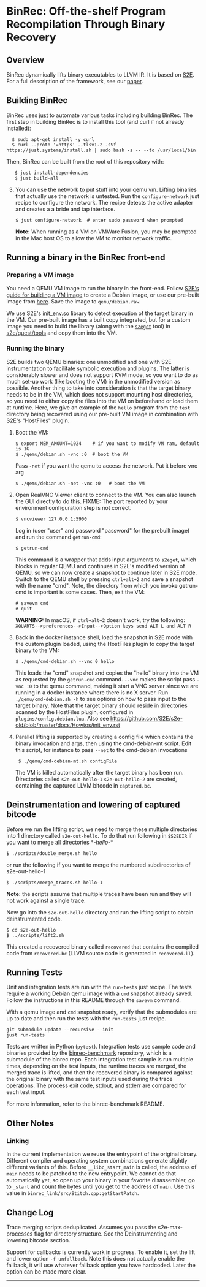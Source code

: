 BinRec: Off-the-shelf Program Recompilation Through Binary Recovery
===================================================================

Overview
--------

BinRec dynamically lifts binary executables to LLVM IR. It is based on
[S2E][1]. For a full description of the framework, see our [paper][9].


Building BinRec
-------------
BinRec uses [just](https://github.com/casey/just#installation) to automate various tasks including building BinRec. The
first step in building BinRec is to install this tool (and curl if not already installed):

	  $ sudo apt-get install -y curl
      $ curl --proto '=https' --tlsv1.2 -sSf https://just.systems/install.sh | sudo bash -s -- --to /usr/local/bin

Then, BinRec can be built from the root of this repository with:

       $ just install-dependencies
       $ just build-all

3. You can use the network to put stuff into your qemu vm. Lifting binaries that actually use the network is untested.
   Run the `configure-network` just recipe to configure the network. The recipe detects the active adapter and creates a a bride and tap interface.

       $ just configure-network  # enter sudo password when prompted

   **Note:** When running as a VM on VMWare Fusion, you may be prompted in the Mac host OS to allow the VM to monitor network traffic.

Running a binary in the BinRec front-end
----------------------------------------

### Preparing a VM image

You need a QEMU VM image to run the binary in the front-end. Follow [S2E's guide for building a VM image][3] to create a
Debian image, or use our pre-built image from [here][8]. Save the image to `qemu/debian.raw`.

We use S2E's [init\_env.so][4] library to detect execution of the target binary in the VM. Our pre-built image has a
built copy integrated, but for a custom image you need to build the library (along with the [`s2eget`][5] tool) in
[s2e/guest/tools](/s2e/guest/tools/) and copy them into the VM.

### Running the binary

S2E builds two QEMU binaries: one unmodified and one with S2E instrumentation to facilitate symbolic execution and
plugins. The latter is considerably slower and does not support KVM mode, so you want to do as much set-up work (like
booting the VM) in the unmodified version as possible. Another thing to take into consideration is that the target
binary needs to be in the VM, which does not support mounting host directories, so you need to either copy the files
into the VM on beforehand or load them at runtime. Here, we give an example of the `hello` program from the `test`
directory being recovered using our pre-built VM image in combination with S2E's "HostFiles" plugin.

1. Boot the VM:

       $ export MEM_AMOUNT=1024    # if you want to modify VM ram, default is 1G
       $ ./qemu/debian.sh -vnc :0  # boot the VM

   Pass `-net` if you want the qemu to access the network. Put it before vnc arg

       $ ./qemu/debian.sh -net -vnc :0   # boot the VM

2. Open RealVNC Viewer client to connect to the VM. You can also launch the GUI directly to do this. FIXME: The port reported by your environment configuration
   step is not correct.

       $ vncviewer 127.0.0.1:5900


   Log in (user "user" and password "password" for the prebuilt image) and run the command `getrun-cmd`:

       $ getrun-cmd

   This command is a wrapper that adds input arguments to `s2eget`, which blocks in regular QEMU and continues in S2E's
   modified version of QEMU, so we can now create a snapshot to continue later in S2E mode. Switch to the QEMU shell by
   pressing `ctrl+alt+2` and save a snapshot with the name "cmd". Note, the directory from which you invoke getrun-cmd
   is important is some cases. Then, exit the VM:

       # savevm cmd
       # quit

   **WARNING:** In macOS, if `ctrl+alt+2` doesn't work, try the following:
   `XQUARTS-->preferences-->Input-->Option keys send ALT L and ALT R`

3. Back in the docker instance shell, load the snapshot in S2E mode with the custom plugin loaded, using the HostFiles
   plugin to copy the target binary to the VM:

       $ ./qemu/cmd-debian.sh --vnc 0 hello

   This loads the "cmd" snapshot and copies the "hello" binary into the VM as requested by the `getrun-cmd`
   command. `--vnc` makes the script pass `-vnc
   :0` to the qemu command, making it start a VNC server since we are running in a docker instance where there is no X
   server. Run `./qemu/cmd-debian.sh -h` to see options on how to pass input to the target binary. Note that the target
   binary should reside in directories scanned by the HostFiles plugin, configured in `plugins/config.debian.lua`. Also
   see https://github.com/S2E/s2e-old/blob/master/docs/Howtos/init_env.rst

4. Parallel lifting is supported by creating a config file which contains the binary invocation and args, then using the
   cmd-debian-mt script. Edit this script, for instance to pass `--net` to the cmd-debian invocations

        $ ./qemu/cmd-debian-mt.sh configFile

    The VM is killed automatically after the target binary has been run. Directories
    called `s2e-out-hello-1` `s2e-out-hello-2` are created, containing the captured
    LLVM bitcode in `captured.bc`.

Deinstrumentation and lowering of captured bitcode
--------------------------------------------------

Before we run the lifting script, we need to merge these multiple directories into 1 directory called `s2e-out-hello`. To
do that run following in `$S2EDIR` if you want to merge all directories \**-hello-*\*

    $ ./scripts/double_merge.sh hello

or run the following if you want to merge the numbered subdirectories of s2e-out-hello-1

    $ ./scripts/merge_traces.sh hello-1

**Note:** the scripts assume that multiple traces have been run and they will not work against a single trace.

Now go into the `s2e-out-hello` directory and run the lifting script to obtain deinstrumented code.

    $ cd s2e-out-hello
    $ ../scripts/lift2.sh

This created a recovered binary called `recovered` that contains the compiled code from `recovered.bc` (LLVM source code
is generated in `recovered.ll`).

Running Tests
-------------

Unit and integration tests are run with the `run-tests` just recipe. The tests require a working Debian qemu image with a
`cmd` snapshot already saved. Follow the instructions in this README through the `savevm` command.

With a qemu image and `cmd` snapshot ready, verify that the submodules are up to date and then run the tests with the
`run-tests` just recipe.

```
git submodule update --recursive --init
just run-tests
```

Tests are written in Python (`pytest`). Integration tests use sample code and binaries provided by the
[binrec-benchmark](https://github.com/trailofbits/binrec-benchmark) repository, which is a submodule of the binrec repo.
Each integration test sample is run multiple times, depending on the test inputs, the runtime traces are merged, the
merged trace is lifted, and then the recovered binary is compared against the original binary with the same test inputs
used during the trace operations. The process exit code, stdout, and stderr are compared for each test input.

For more information, refer to the binrec-benchmark README.


Other Notes
-----------

### Linking

In the current implementation we reuse the entrypoint of the original binary. Different compiler and operating system
combinations generate slightly different variants of this. Before `__libc_start_main` is called, the address of `main`
needs to be patched to the new entrypoint. We cannot do that automatically yet, so open up your binary in your favorite
disassembler, go to `_start` and count the bytes until you get to the address of `main`. Use this value
in `binrec_link/src/Stitch.cpp:getStartPatch`.


Change Log
--------

Trace merging scripts deduplicated. Assumes you pass the s2e-max-processes flag for directory structure. See the
Deinstrumenting and lowering bitcode section.

Support for callbacks is currently work in progress. To enable it, set the lift and lower option `-f unfallback`. Note
this does not actually enable the fallback, it will use whatever fallback option you have hardcoded. Later the option
can be made more clear.

--------

[1]: https://github.com/dslab-epfl/s2e/blob/master/docs/index.rst
"S²E documentation"

[2]: https://github.com/dslab-epfl/s2e/blob/master/docs/BuildingS2E.rst
"Building S²E"

[3]: https://github.com/dslab-epfl/s2e/blob/master/docs/ImageInstallation.rst
"Preparing VM Images for S²E"

[4]: https://github.com/dslab-epfl/s2e/blob/master/docs/Howtos/init_env.rst
"init_env.so preload library"

[5]: https://github.com/dslab-epfl/s2e/blob/master/docs/UsingS2EGet.rst
"Quickly Uploading Programs to the Guest with s2eget"

[6]: https://www.docker.com/
"Docker"

[7]: https://www.docker.com/products/docker-compose
"Docker Compose"

[8]: https://www.ics.uci.edu/~fparzefa/binrec/debian10.raw.xz
"BinRec Debian 10 image"

[9]: https://dl.acm.org/doi/10.1145/3342195.3387550
"BinRec: dynamic binary lifting and recompilation"

[10]: https://www.realvnc.com/en/connect/download/viewer/linux/
"Download VNC Viewer for Linux"
